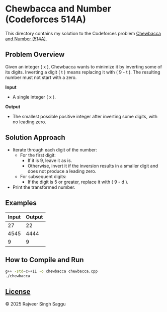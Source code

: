 # Chewbacca and Number (Codeforces 514A)


This directory contains my solution to the Codeforces problem [Chewbacca and Number (514A)](https://codeforces.com/problemset/problem/514/A).

## Problem Overview

Given an integer \( x \), Chewbacca wants to minimize it by inverting some of its digits. Inverting a digit \( t \) means replacing it with \( 9 - t \). The resulting number must not start with a zero.

**Input**

- A single integer \( x \).

**Output**

- The smallest possible positive integer after inverting some digits, with no leading zero.

## Solution Approach

- Iterate through each digit of the number:
  - For the first digit:
    - If it is 9, leave it as is.
    - Otherwise, invert it if the inversion results in a smaller digit and does not produce a leading zero.
  - For subsequent digits:
    - If the digit is 5 or greater, replace it with \( 9 - d \).
- Print the transformed number.

## Examples

| Input | Output |
|-------|--------|
| 27    | 22     |
| 4545  | 4444   |
| 9     | 9      |

## How to Compile and Run

```bash
g++ -std=c++11 -o chewbacca chewbacca.cpp
./chewbacca
```

## [License](../LICENSE.md)

© 2025 Rajveer Singh Saggu